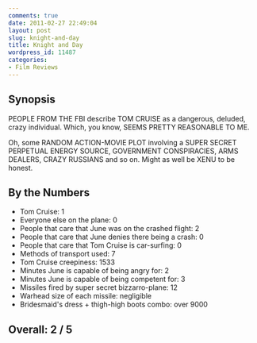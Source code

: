 ```yaml
---
comments: true
date: 2011-02-27 22:49:04
layout: post
slug: knight-and-day
title: Knight and Day
wordpress_id: 11487
categories:
- Film Reviews
---
```


## Synopsis

PEOPLE FROM THE FBI describe TOM CRUISE as a dangerous, deluded, crazy individual.  Which, you know, SEEMS PRETTY REASONABLE TO ME.

Oh, some RANDOM ACTION-MOVIE PLOT involving a SUPER SECRET PERPETUAL ENERGY SOURCE, GOVERNMENT CONSPIRACIES, ARMS DEALERS, CRAZY RUSSIANS and so on.  Might as well be XENU to be honest.

## By the Numbers

  * Tom Cruise: 1
  * Everyone else on the plane: 0
  * People that care that June was on the crashed flight: 2
  * People that care that June denies there being a crash: 0
  * People that care that Tom Cruise is car-surfing: 0
  * Methods of transport used: 7
  * Tom Cruise creepiness: 1533
  * Minutes June is capable of being angry for: 2
  * Minutes June is capable of being competent for: 3
  * Missiles fired by super secret bizzarro-plane: 12
  * Warhead size of each missile: negligible
  * Bridesmaid's dress + thigh-high boots combo: over 9000

## Overall: 2 / 5

